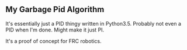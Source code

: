 ## My Garbage Pid Algorithm

It's essentially just a PID thingy written in Python3.5. Probably not even a PID when I'm done. Might make it just PI.

It's a proof of concept for FRC robotics.
